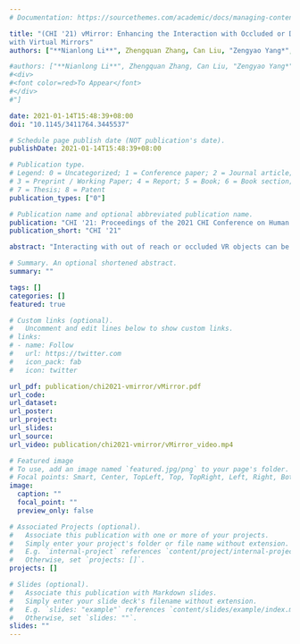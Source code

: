 ```yaml
---
# Documentation: https://sourcethemes.com/academic/docs/managing-content/

title: "(CHI '21) vMirror: Enhancing the Interaction with Occluded or Distant Objects in VR
with Virtual Mirrors"
authors: ["**Nianlong Li**", Zhengquan Zhang, Can Liu, "Zengyao Yang*", Yinan Fu, Feng Tian, Teng Han, "Mingming Fan"]

#authors: ["**Nianlong Li**", Zhengquan Zhang, Can Liu, "Zengyao Yang*", Yinan Fu, Feng Tian, #Teng Han, "Mingming Fan
#<div>
#<font color=red>To Appear</font>
#</div>
#"]

date: 2021-01-14T15:48:39+08:00
doi: "10.1145/3411764.3445537"

# Schedule page publish date (NOT publication's date).
publishDate: 2021-01-14T15:48:39+08:00

# Publication type.
# Legend: 0 = Uncategorized; 1 = Conference paper; 2 = Journal article;
# 3 = Preprint / Working Paper; 4 = Report; 5 = Book; 6 = Book section;
# 7 = Thesis; 8 = Patent
publication_types: ["0"]

# Publication name and optional abbreviated publication name.
publication: "CHI '21: Proceedings of the 2021 CHI Conference on Human Factors in Computing Systems"
publication_short: "CHI '21"

abstract: "Interacting with out of reach or occluded VR objects can be cumbersome. Although users can change their position and orientation, such as via teleporting, to help observe and select, doing so frequently may cause loss of spatial orientation or motion sickness. We present vMirror, an interactive widget leveraging reflection of mirrors to observe and select distant or occluded objects. We first designed interaction techniques for placing mirrors and interacting with objects through mirrors. We then conducted a formative study to explore a semi-automated mirror placement method with manual adjustments. Next, we conducted a target-selection experiment to measure the effect of the mirror's orientation on users' performance. Results showed that vMirror can be as efficient as direct target selection for most mirror orientations. We further compared vMirror with teleport technique in a virtual treasure hunt game and measured participants' task performance and subjective experiences. Finally, we discuss vMirorr user experience and present future directions."

# Summary. An optional shortened abstract.
summary: ""

tags: []
categories: []
featured: true

# Custom links (optional).
#   Uncomment and edit lines below to show custom links.
# links:
# - name: Follow
#   url: https://twitter.com
#   icon_pack: fab
#   icon: twitter

url_pdf: publication/chi2021-vmirror/vMirror.pdf
url_code:
url_dataset:
url_poster:
url_project:
url_slides:
url_source:
url_video: publication/chi2021-vmirror/vMirror_video.mp4

# Featured image
# To use, add an image named `featured.jpg/png` to your page's folder. 
# Focal points: Smart, Center, TopLeft, Top, TopRight, Left, Right, BottomLeft, Bottom, BottomRight.
image:
  caption: ""
  focal_point: ""
  preview_only: false

# Associated Projects (optional).
#   Associate this publication with one or more of your projects.
#   Simply enter your project's folder or file name without extension.
#   E.g. `internal-project` references `content/project/internal-project/index.md`.
#   Otherwise, set `projects: []`.
projects: []

# Slides (optional).
#   Associate this publication with Markdown slides.
#   Simply enter your slide deck's filename without extension.
#   E.g. `slides: "example"` references `content/slides/example/index.md`.
#   Otherwise, set `slides: ""`.
slides: ""
---
```

